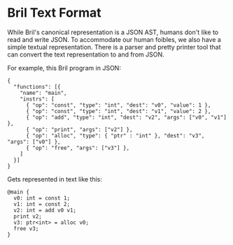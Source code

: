 Bril Text Format
================

While Bril's canonical representation is a JSON AST, humans don't like to read and write JSON.
To accommodate our human foibles, we also have a simple textual representation.
There is a parser and pretty printer tool that can convert the text representation to and from JSON.

For example, this Bril program in JSON:

    {
      "functions": [{
        "name": "main",
        "instrs": [
          { "op": "const", "type": "int", "dest": "v0", "value": 1 },
          { "op": "const", "type": "int", "dest": "v1", "value": 2 },
          { "op": "add", "type": "int", "dest": "v2", "args": ["v0", "v1"] },
          { "op": "print", "args": ["v2"] },
          { "op": "alloc", "type": { "ptr" : "int" }, "dest": "v3", "args": ["v0"] },
          { "op": "free", "args": ["v3"] },
        ]
      }]
    }

Gets represented in text like this:

    @main {
      v0: int = const 1;
      v1: int = const 2;
      v2: int = add v0 v1;
      print v2;
      v3: ptr<int> = alloc v0;
      free v3;
    }
